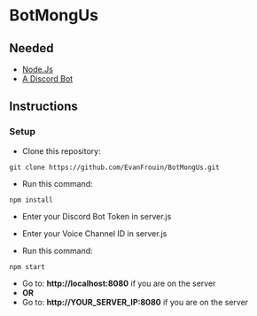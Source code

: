 # BotMongUs

## Needed


* [Node.Js](https://nodejs.org)
* [A Discord Bot](https://www.howtogeek.com/364225/how-to-make-your-own-discord-bot/)

## Instructions

### Setup

* Clone this repository:

````
git clone https://github.com/EvanFrouin/BotMongUs.git
````

* Run this command:

````
npm install
````

* Enter your Discord Bot Token in server.js
* Enter your Voice Channel ID in server.js

* Run this command:

````
npm start
````

* Go to: **http://localhost:8080** if you are on the server
* **OR**
* Go to: **http://YOUR_SERVER_IP:8080** if you are on the server





